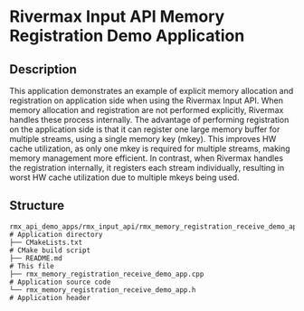 # Rivermax Input API Memory Registration Demo Application

## Description

This application demonstrates an example of explicit memory allocation and registration on application side when using the Rivermax Input API.
When memory allocation and registration are not performed explicitly, Rivermax handles these process internally. The advantage of performing registration on the application side is that it can register one large memory buffer for multiple streams, using a single memory key (mkey). This improves HW cache utilization, as only one mkey is required for multiple streams, making memory management more efficient.
In contrast, when Rivermax handles the registration internally, it registers each stream individually, resulting in worst HW cache utilization due to multiple mkeys being used.

## Structure

```
rmx_api_demo_apps/rmx_input_api/rmx_memory_registration_receive_demo_app  # Application directory
├── CMakeLists.txt                                                        # CMake build script
├── README.md                                                             # This file
├── rmx_memory_registration_receive_demo_app.cpp                          # Application source code
└── rmx_memory_registration_receive_demo_app.h                            # Application header
```
